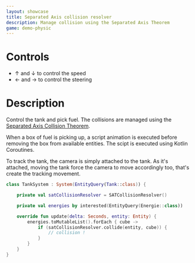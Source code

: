 ```yaml
---
layout: showcase
title: Separated Axis collision resolver
description: Manage collision using the Separated Axis Theorem
game: demo-physic
---
```


# Controls

- ↑ and ↓ to control the speed
- ← and → to control the steering

# Description

Control the tank and pick fuel. The collisions are managed using the
[Separated Axis Collision Theorem](https://www.youtube.com/watch?v=Ap5eBYKlGDo).

When a box of fuel is picking up, a script animation is executed before removing
the box from available entities. The scipt is executed using Kotlin Coroutines.

To track the tank, the camera is simply attached to the tank. As it's attached, 
moving the tank force the camera to move accordingly too, that's create the
tracking movement.

```kotlin
class TankSystem : System(EntityQuery(Tank::class)) {

    private val satCollisionResolver = SATCollisionResolver()

    private val energies by interested(EntityQuery(Energie::class))

    override fun update(delta: Seconds, entity: Entity) {
        energies.toMutableList().forEach { cube ->
            if (satCollisionResolver.collide(entity, cube)) {
                // collision !
            }
        }
    }
}
```
